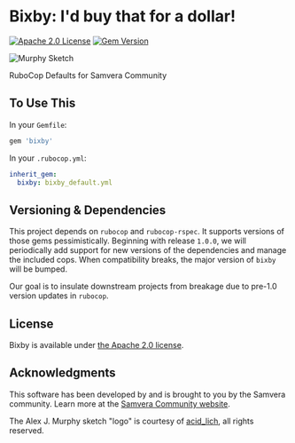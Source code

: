 Bixby: I'd buy that for a dollar!
=================================

[![Apache 2.0 License](http://img.shields.io/badge/APACHE2-license-blue.svg)](./LICENSE)
[![Gem Version](https://badge.fury.io/rb/bixby.svg)](https://badge.fury.io/rb/bixby)

<p align="left">
  <img src="https://raw.githubusercontent.com/curationexperts/hycop/master/logo/murphy.jpg" alt="Murphy Sketch"/>
</p>

RuboCop Defaults for Samvera Community

## To Use This

In your `Gemfile`:

```ruby
gem 'bixby'
```

In your `.rubocop.yml`:

```yaml
inherit_gem:
  bixby: bixby_default.yml
```

## Versioning & Dependencies

This project depends on `rubocop` and `rubocop-rspec`. It supports versions of those gems pessimistically. Beginning with release `1.0.0`, we will periodically add support for new versions of the dependencies and manage the included cops. When compatibility breaks, the major version of `bixby` will be bumped.

Our goal is to insulate downstream projects from breakage due to pre-1.0 version updates in `rubocop`.

## License

Bixby is available under [the Apache 2.0 license](LICENSE.md).

## Acknowledgments

This software has been developed by and is brought to you by the Samvera community.  Learn more at the
[Samvera Community website](http://projecthydra.org/).

The Alex J. Murphy sketch "logo" is courtesy of [acid_lich](https://www.instagram.com/acid_lich/), all
rights reserved.
